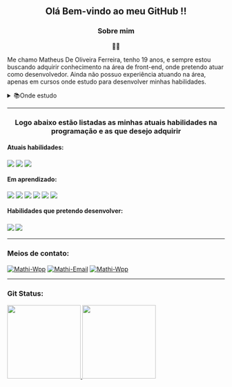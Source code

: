 <div>
    <h2 align="center"> Olá  Bem-vindo ao meu GitHub !! <br>
    </h2>   
</div>
<div>
    <h3 align="center" >Sobre mim</h3>
    <p align="center">🙋‍♂️</p>
    <p>Me chamo Matheus De Oliveira Ferreira, tenho 19 anos, e sempre estou buscando adquirir conhecimento na área de front-end, onde pretendo atuar como desenvolvedor.
        Ainda não possuo experiência atuando na área, apenas em cursos onde estudo para desenvolver minhas habilidades.</p> 
    <details>
        <summary>📚Onde estudo</summary>
            <ul>
                <li>
                    Youtube
                </li>
                <li>
                    Udemy
                </li>
                <li>
                   Rockseat 🚀
                </li>
            </ul>
    </details> 
    <hr>
</div>
<div>
   <h3 align="center">Logo abaixo estão listadas as minhas atuais habilidades na programação e as que desejo adquirir</h3>
   <h4>Atuais habilidades:</h4>
   <img align="center"   src="https://img.shields.io/badge/HTML5-E34F26?style=for-the-badge&logo=html5&logoColor=white">  
   <img align="center"   src="https://img.shields.io/badge/CSS3-1572B6?style=for-the-badge&logo=css3&logoColor=white">
   <img align="center"   src="https://img.shields.io/badge/JavaScript-F7DF1E?style=for-the-badge&logo=javascript&logoColor=black">
</div>    
<div>
    <h4>Em aprendizado:</h4>
    <img align="center" src="https://img.shields.io/badge/JavaScript-F7DF1E?style=for-the-badge&logo=javascript&logoColor=black">  
    <img align="center" src="https://img.shields.io/badge/React-20232A?style=for-the-badge&logo=react&logoColor=61DAFB"> 
    <img align="center" src="https://img.shields.io/badge/GitHub-100000?style=for-the-badge&logo=github&logoColor=white">
    <img align="center" src="https://img.shields.io/badge/TypeScript-007ACC?style=for-the-badge&logo=typescript&logoColor=white"> 
    <img align="center" src="https://img.shields.io/badge/Sass-CC6699?style=for-the-badge&logo=sass&logoColor=white"> 
    <img align="center" src="https://img.shields.io/badge/styled--components-DB7093?style=for-the-badge&logo=styled-components&logoColor=white">
   
</div>
<div style="display: inline_block">
  <h4>Habilidades que pretendo desenvolver:<h4>
  <img align="center"   src="https://img.shields.io/badge/React_Native-20232A?style=for-the-badge&logo=react&logoColor=61DAFB">
  <img align="center"   src="https://img.shields.io/badge/Node.js-43853D?style=for-the-badge&logo=node.js&logoColor=white">
</div>
      <hr>
<div>
    <h3>Meios de contato:</h3>
    <a href="https://api.whatsapp.com/send/?phone=5511988260803&text&app_absent=0" target="_blank"><img align="center" alt="Mathi-Wpp"  src="https://img.shields.io/badge/WhatsApp-25D366?style=for-the-badge&logo=whatsapp&logoColor=white"></a>
    <a href="mailto:mathi.oliveira@hotmail.com?subject=subject text" target="_blank"><img align="center" alt="Mathi-Email"  src="https://img.shields.io/badge/Microsoft_Outlook-0078D4?style=for-the-badge&logo=microsoft-outlook&logoColor=white"></a>
    <a href="https://www.linkedin.com/in/matheus-oliveira-687671217/" target="_blank"><img align="center" alt="Mathi-Wpp"  src="https://img.shields.io/badge/LinkedIn-0077B5?style=for-the-badge&logo=linkedin&logoColor=white"></a>
    
</div>
      <hr>
<div align="left">
    <div>
      <h3>Git Status:</h3>
      <a href="https://github.com/DevMathi">
      <img height="170em" src="https://github-readme-stats.vercel.app/api?username=DevMathi&show_icons=true&theme=synthwave&include_all_commits=true&count_private=true"/>
      <img height="170em" src="https://github-readme-stats.vercel.app/api/top-langs/?username=DevMathi&layout=compact&theme=synthwave"/>
    </div>
  <div>
      
  </div>
  
</div>

  


